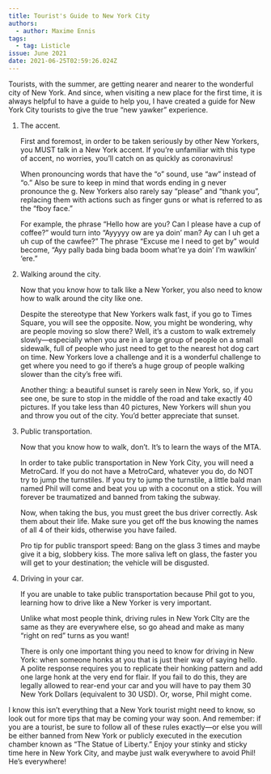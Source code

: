 ```yaml
---
title: Tourist's Guide to New York City
authors:
  - author: Maxime Ennis
tags:
  - tag: Listicle
issue: June 2021
date: 2021-06-25T02:59:26.024Z
---
```

Tourists, with the summer, are getting nearer and nearer to the wonderful city of New York. And since, when visiting a new place for the first time, it is always helpful to have a guide to help you, I have created a guide for New York City tourists to give the true “new yawker” experience.

1. The accent.

    First and foremost, in order to be taken seriously by other New Yorkers, you MUST talk in a New York accent. If you’re unfamiliar with this type of accent, no worries, you’ll catch on as quickly as coronavirus! 

    When pronouncing words that have the “o” sound, use “aw” instead of “o.” Also be sure to keep in mind that words ending in g never pronounce the g. New Yorkers also rarely say “please” and “thank you”, replacing them with actions such as finger guns or what is referred to as the “fboy face.”

    For example, the phrase “Hello how are you? Can I please have a cup of coffee?” would turn into “Ayyyyy ow are ya doin’ man? Ay can I uh get a uh cup of the cawfee?” The phrase “Excuse me I need to get by” would become, “Ayy pally bada bing bada boom what’re ya doin’ I’m wawlkin’ ‘ere.”

2. Walking around the city.

    Now that you know how to talk like a New Yorker, you also need to know how to walk around the city like one. 

    Despite the stereotype that New Yorkers walk fast, if you go to Times Square, you will see the opposite. Now, you might be wondering, why are people moving so slow there? Well, it’s a custom to walk extremely slowly—especially when you are in a large group of people on a small sidewalk, full of people who just need to get to the nearest hot dog cart on time. New Yorkers love a challenge and it is a wonderful challenge to get where you need to go if there’s a huge group of people walking slower than the city’s free wifi. 

    Another thing: a beautiful sunset is rarely seen in New York, so, if you see one, be sure to stop in the middle of the road and take exactly 40 pictures. If you take less than 40 pictures, New Yorkers will shun you and throw you out of the city. You’d better appreciate that sunset.

3. Public transportation.

    Now that you know how to walk, don’t. It’s to learn the ways of the MTA. 

    In order to take public transportation in New York City, you will need a MetroCard. If you do not have a MetroCard, whatever you do, do NOT try to jump the turnstiles. If you try to jump the turnstile, a little bald man named Phil will come and beat you up with a coconut on a stick. You will forever be traumatized and banned from taking the subway. 

    Now, when taking the bus, you must greet the bus driver correctly. Ask them about their life. Make sure you get off the bus knowing the names of all 4 of their kids, otherwise you have failed. 

    Pro tip for public transport speed: Bang on the glass 3 times and maybe give it a big, slobbery kiss. The more saliva left on glass, the faster you will get to your destination; the vehicle will be disgusted. 

4. Driving in your car.

    If you are unable to take public transportation because Phil got to you, learning how to drive like a New Yorker is very important. 

    Unlike what most people think, driving rules in New York CIty are the same as they are everywhere else, so go ahead and make as many “right on red” turns as you want! 

    There is only one important thing you need to know for driving in New York: when someone honks at you that is just their way of saying hello. A polite response requires you to replicate their honking pattern and add one large honk at the very end for flair. If you fail to do this, they are legally allowed to rear-end your car and you will have to pay them 30 New York Dollars (equivalent to 30 USD). Or, worse, Phil might come.

I know this isn’t everything that a New York tourist might need to know, so look out for more tips that may be coming your way soon. And remember: if you are a tourist, be sure to follow all of these rules exactly—or else you will be either banned from New York or publicly executed in the execution chamber known as “The Statue of Liberty.” Enjoy your stinky and sticky time here in New York City, and maybe just walk everywhere to avoid Phil! He’s everywhere!